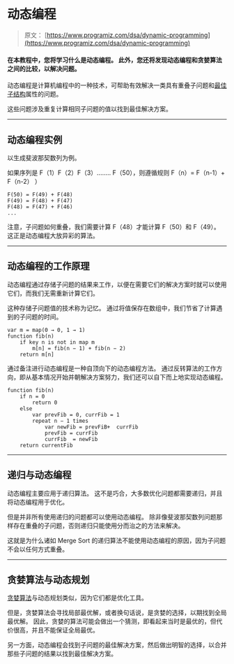 # 动态编程

> 原文： [https://www.programiz.com/dsa/dynamic-programming](https://www.programiz.com/dsa/dynamic-programming)

#### 在本教程中，您将学习什么是动态编程。 此外，您还将发现动态编程和贪婪算法之间的比较，以解决问题。

动态编程是计算机编程中的一种技术，可帮助有效解决一类具有重叠子问题和[最佳子结构](https://en.wikipedia.org/wiki/Optimal_substructure)属性的问题。

这些问题涉及重复计算相同子问题的值以找到最佳解决方案。

* * *

## 动态编程实例

以生成斐波那契数列为例。

如果序列是 F（1）F（2）F（3）........ F（50），则遵循规则 F（n）= F（n-1）+ F（n-2） ）

```
F(50) = F(49) + F(48)
F(49) = F(48) + F(47)
F(48) = F(47) + F(46)
...

```

注意，子问题如何重叠，我们需要计算 F（48）才能计算 F（50）和 F（49）。 这正是动态编程大放异彩的算法。

* * *

## 动态编程的工作原理

动态编程通过存储子问题的结果来工作，以便在需要它们的解决方案时就可以使用它们，而我们无需重新计算它们。

这种存储子问题值的技术称为记忆。 通过将值保存在数组中，我们节省了计算遇到的子问题的时间。

```
var m = map(0 → 0, 1 → 1)
function fib(n)
    if key n is not in map m 
        m[n] = fib(n − 1) + fib(n − 2)
    return m[n]

```

通过备注进行动态编程是一种自顶向下的动态编程方法。 通过反转算法的工作方向，即从基本情况开始并朝解决方案努力，我们还可以自下而上地实现动态编程。

```
function fib(n)
    if n = 0
        return 0
    else
        var prevFib = 0, currFib = 1
        repeat n − 1 times
            var newFib = prevFiB+  currFib
            prevFib = currFib
            currFib  = newFib
    return currentFib

```

* * *

## 递归与动态编程

动态编程主要应用于递归算法。 这不是巧合，大多数优化问题都需要递归，并且将动态编程用于优化。

但是并非所有使用递归的问题都可以使用动态编程。 除非像斐波那契数列问题那样存在重叠的子问题，否则递归只能使用分而治之的方法来解决。

这就是为什么诸如 Merge Sort 的递归算法不能使用动态编程的原因，因为子问题不会以任何方式重叠。

* * *

## 贪婪算法与动态规划

[贪婪算法](https://www.programiz.com/dsa/greedy-algorithm)与动态规划类似，因为它们都是优化工具。

但是，贪婪算法会寻找局部最优解，或者换句话说，是贪婪的选择，以期找到全局最优解。 因此，贪婪的算法可能会做出一个猜测，即看起来当时是最优的，但代价很高，并且不能保证全局最优。

另一方面，动态编程会找到子问题的最佳解决方案，然后做出明智的选择，以合并那些子问题的结果以找到最佳解决方案。